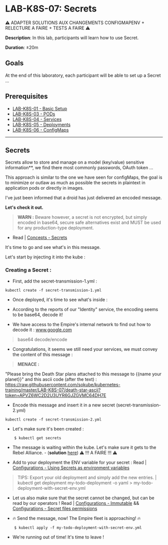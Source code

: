# LAB-K8S-07: Secrets


:warning: ADAPTER SOLUTIONS AUX CHANGEMENTS CONFIGMAPENV + RELECTURE A FAIRE + TESTS A FAIRE :warning:

**Description**: In this lab, participants will learn how to use Secret.

**Duration**: ±20m

## Goals
At the end of this laboratory, each participant will be able to set up a Secret ...

## Prerequisites
 - [LAB-K8S-01 - Basic Setup](../LAB-K8S-01/README.MD)
 - [LAB-K8S-03 - PODs](../LAB-K8S-03/README.MD)
 - [LAB-K8S-04 - Services](../LAB-K8S-04/README.MD)
 - [LAB-K8S-05 - Deployments](../LAB-K8S-05/README.MD)
 - [LAB-K8S-06 - ConfigMaps](../LAB-K8S-06/README.MD)

---
## Secrets

Secrets allow to store and manage on a model (key/value) sensitive information**, we find there most commonly passwords, OAuth token ... 

This approach is similar to the one we have seen for configMaps, the goal is to minimize or outlaw as much as possible the secrets in plaintext in application pods or directly in images.

I've just been informed that a droid has just delivered an encoded message. 

**Let's check it out.** 

>**WARN :** Beware however, a secret is not encrypted, but simply encoded in base64, secure safe alternatives exist and MUST be used for any production-type deployment. 

 - Read | [Concepts - Secrets](https://kubernetes.io/docs/concepts/configuration/secret/)
 
It's time to go and see what's in this message.

Let's start by injecting it into the kube :

### Creating a Secret :

- First, add the secret-transmission-1.yml :
``` shell
kubectl create -f secret-transmission-1.yml
```
- Once deployed, it's time to see what's inside :

- According to the reports of our "Identity" service, the encoding seems to be base64, decode it!

- We have access to the Empire's internal network to find out how to decode it :
www.google.com

> base64 decode/encode

- Congratulations, it seems we still need your services, we must convey the content of this message :

> **MENACE :** 

"Please bring the Death Star plans attached to this message to {{name your planet}}" and this ascii code (after the text) : https://raw.githubusercontent.com/sokube/kubernetes-training/master/LAB-K8S-07/death-star-ascii?token=APVZ6WC2D2U3UYR6GJZGVMC64DH7E

- Encode this message and insert it in a new secret (secret-transmission-2.yml)

``` shell
kubectl create -f secret-transmission-2.yml
```

- Let's make sure it's been created :

``` shell
    $ kubectl get secrets
```  

- The message is waiting within the kube. Let's make sure it gets to the Rebel Alliance. - (**solution**  [here](https://github.com/sokube/kubernetes-training/blob/master/LAB-K8S-07/solutions/01-simple-todo-pod-deployment-secret-env.yml)) 
:warning: !!! A FAIRE !!! :warning:

- Add to your deployment the ENV variable for your secret :  Read | [Configurations - Using Secrets as environment variables](https://kubernetes.io/docs/concepts/configuration/secret/#using-secrets-as-environment-variables)

> TIPS: Export your old deployment and simply add the new entries. | kubectl get deployment my-todo-deployment -o yaml > my-todo-deployment-with-secret-env.yml

- Let us also make sure that the secret cannot be changed, but can be read by our operators ! Read | [Configurations - Immutable](https://kubernetes.io/docs/concepts/configuration/secret/#mounted-secrets-are-updated-automatically) && [Configurations - Secret files permissions](https://kubernetes.io/docs/concepts/configuration/secret/#secret-files-permissions)

- 🔥 Send the message, now! The Empire fleet is approaching! 🔥

``` shell
    $ kubectl apply -f my-todo-deployment-with-secret-env.yml
```  

- We're running out of time! It's time to leave ! 
